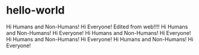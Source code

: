 # hello-world

Hi Humans and Non-Humans! Hi Everyone!
Edited from web!!!!
Hi Humans and Non-Humans! Hi Everyone!
Hi Humans and Non-Humans! Hi Everyone!
Hi Humans and Non-Humans! Hi Everyone!
Hi Humans and Non-Humans! Hi Everyone!
